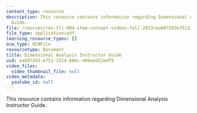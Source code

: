 ```yaml
---
content_type: resource
description: This resource contains information regarding Dimensional Analysis Instructor
  Guide.
file: /courses/res-tll-004-stem-concept-videos-fall-2013/ea607203e7513324866c406aed22edf9_MITRES_TLL-004F13_DAnly_IG.pdf
file_type: application/pdf
learning_resource_types: []
ocw_type: OCWFile
resourcetype: Document
title: Dimensional Analysis Instructor Guide
uid: ea607203-e751-3324-866c-406aed22edf9
video_files:
  video_thumbnail_file: null
video_metadata:
  youtube_id: null
---
```

This resource contains information regarding Dimensional Analysis Instructor Guide.


